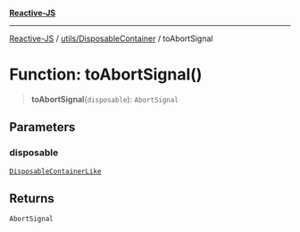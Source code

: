 [**Reactive-JS**](../../../README.md)

***

[Reactive-JS](../../../README.md) / [utils/DisposableContainer](../README.md) / toAbortSignal

# Function: toAbortSignal()

> **toAbortSignal**(`disposable`): `AbortSignal`

## Parameters

### disposable

[`DisposableContainerLike`](../../interfaces/DisposableContainerLike.md)

## Returns

`AbortSignal`
